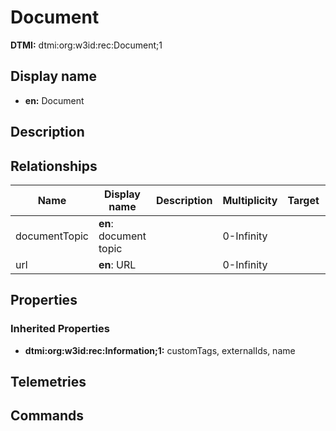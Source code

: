 # Document
**DTMI:** dtmi:org:w3id:rec:Document;1
## Display name
- **en:** Document
## Description
## Relationships
|Name|Display name|Description|Multiplicity|Target|Properties|Writable|
|-|-|-|-|-|-|-|
|documentTopic|**en**: document topic||0-Infinity|||True|
|url|**en**: URL||0-Infinity|||True|
## Properties
### Inherited Properties
* **dtmi:org:w3id:rec:Information;1:** customTags, externalIds, name
## Telemetries
## Commands
